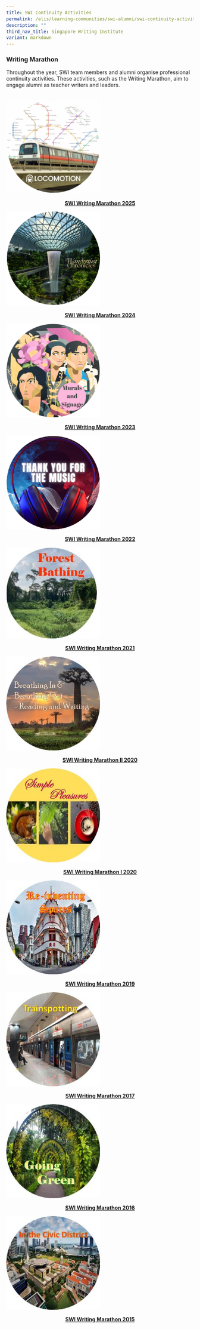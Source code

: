 ```yaml
---
title: SWI Continuity Activities
permalink: /elis/learning-communities/swi-alumni/swi-continuity-activities/
description: ""
third_nav_title: Singapore Writing Institute
variant: markdown
---
```

### Writing Marathon
Throughout the year, SWI team members and alumni organise professional continuity activities. These activities, such as the Writing Marathon, aim to engage alumni as teacher writers and leaders.  
<br>

<p><a href="/elis/learning-communities/swi-continuity-activities/writing-marathon-2025-locomotion/">
<img src="/images/swi_WM_2025.png" style="width:50%">
</a></p><center><a href="/elis/learning-communities/swi-continuity-activities/writing-marathon-2025-locomotion/"><b>SWI Writing Marathon 2025</b></a></center><a href="/elis/learning-communities/swi-continuity-activities/writing-marathon-2025-locomotion/">
</a>

<p><a href="/elis/learning-communities/swi-continuity-activities/writing-marathon-2024-wanderlust-chronicles/">
<img src="/images/SWI_Writing_Marathon_Thumbnail__1_.png" style="width:50%">
</a></p><center><a href="/elis/learning-communities/swi-continuity-activities/writing-marathon-2024-wanderlust-chronicles/"><b>SWI Writing Marathon 2024</b></a></center><a href="/elis/learning-communities/swi-continuity-activities/writing-marathon-2024-wanderlust-chronicles/">
</a>

<p><a href="/elis/learning-communities/swi-continuity-activities/writing-marathon-2023-murals-and-signage/">
<img src="/images/swi%20writing%20marathon%202023.png" style="width:50%">
</a></p><center><a href="/elis/learning-communities/swi-continuity-activities/writing-marathon-2023-murals-and-signage/"><b>SWI Writing Marathon 2023</b></a></center><a href="/elis/learning-communities/swi-continuity-activities/writing-marathon-2023-murals-and-signage/">
</a>

<p><a href="/elis/learning-communities/swi-continuity-activities/writing-marathon-thank-you-for-the-music/">
<img src="/images/swi-writing-marathon-thumbnail-(1).png" style="width:50%">
</a></p><center><a href="/elis/learning-communities/swi-continuity-activities/writing-marathon-thank-you-for-the-music/"><b>SWI Writing Marathon 2022</b></a></center><a href="/elis/learning-communities/swi-continuity-activities/writing-marathon-thank-you-for-the-music/">
</a>
<p><a href="/elis/learning-communities/swi-continuity-activities/writing-marathon-forest-bathing/">
<img src="/images/forest-bathing-c.jpg" style="width:50%">
</a></p><center><a href="/elis/learning-communities/swi-continuity-activities/writing-marathon-forest-bathing/"><b>SWI Writing Marathon 2021</b></a></center><a href="/elis/learning-communities/swi-continuity-activities/writing-marathon-forest-bathing/">
</a>

<p><a href="/elis/learning-communities/swi-continuity-activities/writing-marathon-breathing-in-breathing-out/">
<img src="/images/breathing-ci.jpg" style="width:50%">
</a></p><center><a href="/elis/learning-communities/swi-continuity-activities/writing-marathon-breathing-in-breathing-out/"><b>SWI Writing Marathon II 2020</b></a></center><a href="/elis/learning-communities/swi-continuity-activities/writing-marathon-breathing-in-breathing-out/">
</a>

<p><a href="/elis/learning-communities/swi-continuity-activities/writing-marathon-simple-pleasures/">
<img src="/images/simple-pleasures-c.jpg" style="width:50%">
</a></p><center><a href="/elis/learning-communities/swi-continuity-activities/writing-marathon-simple-pleasures/"><b>SWI Writing Marathon I 2020</b></a></center><a href="/elis/learning-communities/swi-continuity-activities/writing-marathon-simple-pleasures/">
</a>

<p><a href="/elis/learning-communities/swi-continuity-activities/writing-marathon-re-inventing-spaces/">
<img src="/images/reinventing-spaces-c.jpg" style="width:50%">
</a></p><center><a href="/elis/learning-communities/swi-continuity-activities/writing-marathon-re-inventing-spaces/"><b>SWI Writing Marathon 2019</b></a></center><a href="/elis/learning-communities/swi-continuity-activities/writing-marathon-re-inventing-spaces/">
</a>

<p><a href="/elis/learning-communities/swi-alumni/swi-continuity-activities/writing-marathon-trainspotting/">
<img src="/images/trainspotting-c.jpg" style="width:50%">
</a></p><center><a href="/elis/learning-communities/swi-alumni/swi-continuity-activities/writing-marathon-trainspotting/"><b>SWI Writing Marathon 2017</b></a></center><a href="/elis/learning-communities/swi-alumni/swi-continuity-activities/writing-marathon-trainspotting/">
</a>

<p><a href="/elis/learning-communities/swi-alumni/swi-continuity-activities/writing-marathon-going-green/">
<img src="/images/going-green-c.jpg" style="width:50%">
</a></p><center><a href="/elis/learning-communities/swi-alumni/swi-continuity-activities/writing-marathon-going-green/"><b>SWI Writing Marathon 2016</b></a></center><a href="/elis/learning-communities/swi-alumni/swi-continuity-activities/writing-marathon-going-green/">
</a>

<p><a href="/elis/learning-communities/swi-alumni/swi-continuity-activities/writing-marathon-the-civic-district/">
<img src="/images/cbd-ci.jpg" style="width:50%">
</a></p><center><a href="/elis/learning-communities/swi-alumni/swi-continuity-activities/writing-marathon-the-civic-district/"><b>SWI Writing Marathon 2015</b></a></center><a href="/elis/learning-communities/swi-alumni/swi-continuity-activities/writing-marathon-the-civic-district/">
</a>